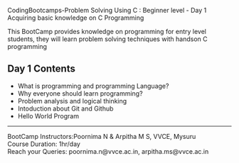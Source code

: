 CodingBootcamps-Problem Solving Using C : Beginner level - Day 1
Acquiring basic knowledge on C Programming
<p> This BootCamp provides knowledge on programming for entry level students, they will learn problem solving techniques with handson C programming </p>

<h2> Day 1 Contents </h2>
<ul>
  <li> What is programming and programming Language? </li>
  <li> Why everyone should learn programming? </li>
  <li> Problem analysis and logical thinking </li>
  <li> Intoduction about Git and Github </li>
  <li> Hello World Program </li>
  </ul>
  <hr>
  BootCamp Instructors:Poornima N & Arpitha M S, VVCE, Mysuru <br>
  Course Duration: 1hr/day <br>
  Reach your Queries: poornima.n@vvce.ac.in, arpitha.ms@vvce.ac.in
  
 
